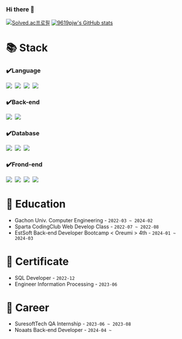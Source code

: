 ### Hi there 👋

[![Solved.ac프로필](http://mazassumnida.wtf/api/v2/generate_badge?boj=9619pjw)](https://solved.ac/9619pjw)
[![9619pjw's GitHub stats](https://github-readme-stats.vercel.app/api?username=9619pjw&show_icons=true)](https://github.com/9619pjw)

# 📚 Stack
### ✔️Language
<p>
 <img src="https://img.shields.io/badge/Java-007396?style=for-the-badge&logo=OpenJDK&logoColor=white"/>&nbsp;
 <img src="https://img.shields.io/badge/Python-3766AB?style=for-the-badge&logo=Python&logoColor=white"/>&nbsp;
 <img src="https://img.shields.io/badge/JavaScript-F7DF1E?style=for-the-badge&logo=javaScript&logoColor=white">&nbsp;
 <img src="https://img.shields.io/badge/Typescript-3178C6?style=for-the-badge&logo=Typescript&logoColor=white"/>&nbsp;
</p>

### ✔️Back-end
<p>
<img src="https://img.shields.io/badge/Spring-6DB33F?style=for-the-badge&logo=Spring&logoColor=green">&nbsp;
<img src="https://img.shields.io/badge/Spring Boot-6DB33F?style=for-the-badge&logo=Spring Boot&logoColor=yellow">&nbsp;
</p>

### ✔️Database
<p>
<img src="https://img.shields.io/badge/mysql-4479A1?style=for-the-badge&logo=mysql&logoColor=white">&nbsp; 
<img src="https://img.shields.io/badge/oracle-003545?style=for-the-badge&logo=oracle&logoColor=white">&nbsp;
<img src="https://img.shields.io/badge/postresql-000000?style=for-the-badge&logo=postreSQL&logoColor=white">&nbsp;
</p>


### ✔️Frond-end 
<p>
<img src="https://img.shields.io/badge/HTML-E34F26?style=for-the-badge&logo=HTML5&logoColor=white">&nbsp;
<img src="https://img.shields.io/badge/CSS-1572B6?style=for-the-badge&logo=CSS3&logoColor=white">&nbsp;
<img src="https://img.shields.io/badge/Tailwind CSS-06B6D4?style=for-the-badge&logo=Tailwind CSS&logoColor=white">&nbsp; 
<img src="https://img.shields.io/badge/Next.js-000000?style=for-the-badge&logo=Next.js&logoColor=white">&nbsp;
</p>


# 🏫 Education
- Gachon Univ. Computer Engineering - ``2022-03 ~ 2024-02``
- Sparta CodingClub Web Develop Class - ``2022-07 ~ 2022-08``
- EstSoft Back-end Developer Bootcamp < Oreumi > 4th - ``2024-01 ~ 2024-03``

# 🪪 Certificate
- SQL Developer - ``2022-12``
- Engineer Information Processing - ``2023-06`` 

# 🏢 Career
- SuresoftTech QA Internship - ``2023-06 ~ 2023-08``
- Noaats Back-end Developer - ``2024-04 ~ ``
 
<!--
**9619pjw/9619pjw** is a ✨ _special_ ✨ repository because its `README.md` (this file) appears on your GitHub profile.

Here are some ideas to get you started:


- 🌱 I’m currently learning ...
- 👯 I’m looking to collaborate on ...
- 🤔 I’m looking for help with ...
- 💬 Ask me about ...
- 📫 How to reach me: ...
- 😄 Pronouns: ...
- ⚡ Fun fact: ...
-->

